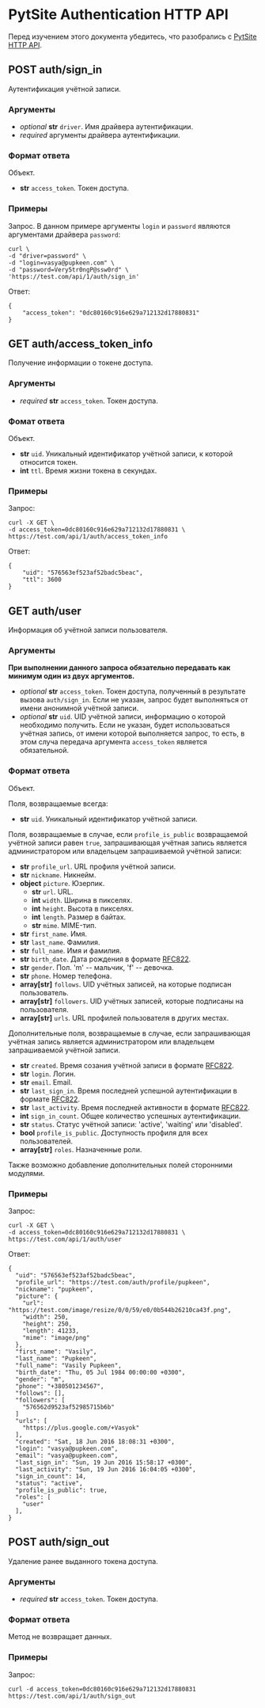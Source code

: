 # PytSite Authentication HTTP API

Перед изучением этого документа убедитесь, что разобрались с [PytSite HTTP API](../../../http_api/doc/ru/index.md).


## POST auth/sign_in

Аутентификация учётной записи.


### Аргументы

- *optional* **str** `driver`. Имя драйвера аутентификации.
- *required* аргументы драйвера аутентификации.


### Формат ответа

Объект.

- **str** `access_token`. Токен доступа.


### Примеры

Запрос. В данном примере аргументы `login` и `password` являются аргументами драйвера `password`:

```
curl \
-d "driver=password" \
-d "login=vasya@pupkeen.com" \
-d "password=Very5tr0ngP@ssw0rd" \
'https://test.com/api/1/auth/sign_in'
```

Ответ:

```
{
    "access_token": "0dc80160c916e629a712132d17880831"
}
```


## GET auth/access_token_info

Получение информации о токене доступа.


### Аргументы
- *required* **str** `access_token`. Токен доступа.


### Фомат ответа

Объект.

- **str** `uid`. Уникальный идентификатор учётной записи, к которой относится токен.
- **int** `ttl`. Время жизни токена в секундах.


### Примеры

Запрос:

```
curl -X GET \
-d access_token=0dc80160c916e629a712132d17880831 \
https://test.com/api/1/auth/access_token_info
```

Ответ:

```
{
    "uid": "576563ef523af52badc5beac",
    "ttl": 3600
}
```


## GET auth/user

Информация об учётной записи пользователя.


### Аргументы

**При выполнении данного запроса обязательно передавать как минимум один из двух аргументов.**

- *optional* **str** `access_token`. Токен доступа, полученный в результате вызова `auth/sign_in`. Если не 
  указан, запрос будет выполняться от имени анонимной учётной записи.
- *optional* **str** `uid`. UID учётной записи, информацию о которой необходимо получить. Если не указан, будет 
  использоваться учётная запись, от имени которой выполняется запрос, то есть, в этом случа передача аргумента 
  `access_token` является обязательной. 


### Формат ответа

Объект.

Поля, возвращаемые всегда:

- **str** `uid`. Уникальный идентификатор учётной записи.

Поля, возвращаемые в случае, если `profile_is_public` возвращаемой учётной записи равен `true`, запрашивающая учётная 
запись является администратором или владельцем запрашиваемой учётной записи:

- **str** `profile_url`. URL профиля учётной записи.
- **str** `nickname`. Никнейм.
- **object** `picture`. Юзерпик.
    - **str** `url`. URL.
    - **int** `width`. Ширина в пикселях.
    - **int** `height`. Высота в пикселях.
    - **int** `length`. Размер в байтах.
    - **str** `mime`. MIME-тип.
- **str** `first_name`. Имя.
- **str** `last_name`. Фамилия.
- **str** `full_name`. Имя и фамилия.
- **str** `birth_date`. Дата рождения в формате [RFC822](https://www.w3.org/Protocols/rfc822/#z28).
- **str** `gender`. Пол. 'm' -- мальчик, 'f' -- девочка.
- **str** `phone`. Номер телефона.
- **array[str]** `follows`. UID учётных записей, на которые подписан пользователь.
- **array[str]** `followers`. UID учётных записей, которые подписаны на пользователя.
- **array[str]** `urls`. URL профилей пользователя в других местах.

Дополнительные поля, возвращаемые в случае, если запрашивающая учётная запись является администратором или владельцем 
запрашиваемой учётной записи.

- **str** `created`. Время созания учётной записи в формате [RFC822](https://www.w3.org/Protocols/rfc822/#z28).
- **str** `login`. Логин.
- **str** `email`. Email.
- **str** `last_sign_in`. Время последней успешной аутентификации в формате 
  [RFC822](https://www.w3.org/Protocols/rfc822/#z28). 
- **str** `last_activity`. Время последней активности в формате [RFC822](https://www.w3.org/Protocols/rfc822/#z28).
- **int** `sign_in_count`. Общее количество успешных аутентификации.
- **str** `status`. Статус учётной записи: 'active', 'waiting' или 'disabled'.
- **bool** `profile_is_public`. Доступность профиля для всех пользователей.
- **array[str]** `roles`. Назначенные роли.

Также возможно добавление дополнительных полей сторонними модулями.


### Примеры

Запрос:

```
curl -X GET \
-d access_token=0dc80160c916e629a712132d17880831 \
https://test.com/api/1/auth/user
```

Ответ:

```
{
  "uid": "576563ef523af52badc5beac",
  "profile_url": "https://test.com/auth/profile/pupkeen",
  "nickname": "pupkeen",
  "picture": {
    "url": "https://test.com/image/resize/0/0/59/e0/0b544b26210ca43f.png",
    "width": 250,
    "height": 250,
    "length": 41233,
    "mime": "image/png"
  },
  "first_name": "Vasily",
  "last_name": "Pupkeen",
  "full_name": "Vasily Pupkeen",
  "birth_date": "Thu, 05 Jul 1984 00:00:00 +0300",
  "gender": "m",
  "phone": "+380501234567",
  "follows": [],
  "followers": [
    "576562d9523af52985715b6b"
  ]
  "urls": [
    "https://plus.google.com/+Vasyok"
  ],
  "created": "Sat, 18 Jun 2016 18:08:31 +0300",
  "login": "vasya@pupkeen.com",
  "email": "vasya@pupkeen.com",
  "last_sign_in": "Sun, 19 Jun 2016 15:58:17 +0300",
  "last_activity": "Sun, 19 Jun 2016 16:04:05 +0300",
  "sign_in_count": 14,
  "status": "active",
  "profile_is_public": true,
  "roles": [
    "user"
  ],
}
```


## POST auth/sign_out

Удаление ранее выданного токена доступа.

### Аргументы

- *required* **str** `access_token`. Токен доступа.


### Формат ответа

Метод не возвращает данных.


### Примеры

Запрос:

```
curl -d access_token=0dc80160c916e629a712132d17880831 https://test.com/api/1/auth/sign_out
```
